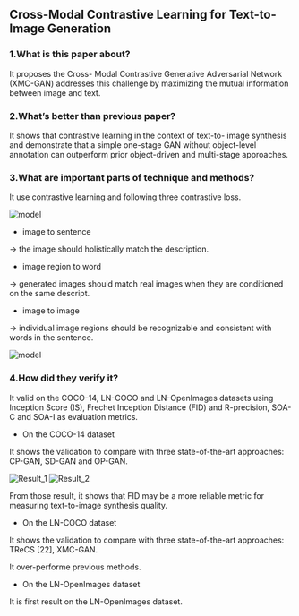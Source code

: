 ## Cross-Modal Contrastive Learning for Text-to-Image Generation

### 1.What is this paper about?

It proposes the Cross- Modal Contrastive Generative Adversarial Network (XMC-GAN) addresses this challenge by maximizing the mutual information between image and text.

### 2.What’s better than previous paper?

It shows that contrastive learning in the context of text-to- image synthesis and demonstrate that a simple one-stage GAN without object-level annotation can outperform prior object-driven and multi-stage approaches. 

### 3.What are important parts of technique and methods?

It use contrastive learning and following three contrastive loss.

![model](../../../../img/XMC-GAN.png) 

- image to sentence

→ the image should holistically match the description.

- image region to word

→ generated images should match real images when they are conditioned on the same descript.

- image to image

→ individual image regions should be recognizable and consistent with words in the sentence. 

![model](../../../../img/XMC-GAN_model.png) 


### 4.How did they verify it?

It valid on the COCO-14, LN-COCO and LN-OpenImages datasets using Inception Score (IS), Frechet Inception Distance (FID) and R-precision, SOA-C and SOA-I as evaluation metrics.

- On the COCO-14 dataset

It shows the validation to compare with three state-of-the-art approaches: CP-GAN, SD-GAN and OP-GAN.

![Result_1](../../../../img/XMC-GAN_result1.png)
![Result_2](../../../../img/XMC-GAN_result2.png)

From those result, it shows that FID may be a more reliable metric for measuring text-to-image synthesis quality.

- On the LN-COCO dataset

It shows the validation to compare with three state-of-the-art approaches: TReCS [22], XMC-GAN.

It over-performe previous methods.


- On the LN-OpenImages dataset

It is first result on the LN-OpenImages dataset.

